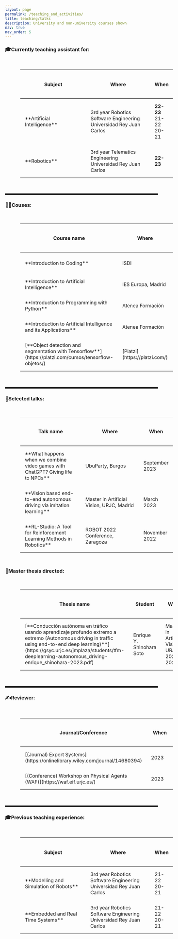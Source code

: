 ```yaml
---
layout: page
permalink: /teaching_and_activities/
title: teaching/talks
description: University and non-university courses shown
nav: true
nav_order: 5
---
```


<style>
table{
    border-collapse: collapse;
    border-spacing: 0;
}

th{
    border-bottom:1px solid #000000;
    padding: 15px;
}

td{
    padding: 15px;
}

hr {
    display: block;
    height: 5px;
    border: 0;
    border-top: 1px solid #ccc;
    margin: 1em 0;
    padding: 0;
}
</style>

<h3 style="font-weight: bold;">🎓Currently teaching assistant for:</h3>

<table style="margin: 10%;">
    <colgroup>
        <col width="50%" />
        <col width="50%" />
    </colgroup>
    <thead>
        <tr class="header">
            <th><h4>Subject</h4></th>
            <th><h4>Where</h4></th>
            <th><h4>When</h4></th>
        </tr>
    </thead>
    <tbody>
        <tr>
            <td markdown="span">**Artificial Intelligence**</td>
            <td markdown="span">3rd year Robotics Software Engineering<br>Universidad Rey Juan Carlos</td>
            <td markdown="span"><span style="font-weight: bold;">22-23</span><br>21-22<br>20-21</td>
        </tr>
        <tr>
            <td markdown="span">**Robotics**</td>
            <td markdown="span">3rd year Telematics Engineering<br>Universidad Rey Juan Carlos</td>
            <td markdown="span"><span style="font-weight: bold;">22-23</span></td>
        </tr>
    </tbody>
</table>

<hr/>

<h3 style="font-weight: bold;">🧑‍🎓Couses:</h3>

<table style="margin: 10%;">
    <colgroup>
        <col width="50%" />
        <col width="50%" />
    </colgroup>
    <thead>
        <tr class="header">
            <th><h4>Course name</h4></th>
            <th><h4>Where</h4></th>
            <th><h4>When</h4></th>
        </tr>
    </thead>
    <tbody>
        <tr>
            <td markdown="span">**Introduction to Coding**</td>
            <td markdown="span">ISDI</td>
            <td markdown="span">December 2023</td>
        </tr>
        <tr>
            <td markdown="span">**Introduction to Artificial Intelligence**</td>
            <td markdown="span">IES Europa, Madrid</td>
            <td markdown="span">November 2023</td>
        </tr>
        <tr>
            <td markdown="span">**Introduction to Programming with Python**</td>
            <td markdown="span">Atenea Formación</td>
            <td markdown="span">November 2023</td>
        </tr>
        <tr>
            <td markdown="span">**Introduction to Artificial Intelligence and its Applications**</td>
            <td markdown="span">Atenea Formación</td>
            <td markdown="span">July 2023</td>
        </tr>
        <tr>
            <td markdown="span">[**Object detection and segmentation with Tensorflow**](https://platzi.com/cursos/tensorflow-objetos/)</td>
            <td markdown="span">[Platzi](https://platzi.com/)</td>
            <td markdown="span">July 2022</td>
        </tr>
    </tbody>
</table>

<hr/>

<h3 style="font-weight: bold;">💬Selected talks:</h3>

<table style="margin: 10%;">
    <colgroup>
        <col width="50%" />
        <col width="50%" />
    </colgroup>
    <thead>
        <tr class="header">
            <th><h4>Talk name</h4></th>
            <th><h4>Where</h4></th>
            <th><h4>When</h4></th>
        </tr>
    </thead>
    <tbody>
        <tr>
            <td markdown="span">**What happens when we combine video games with ChatGPT? Giving life to NPCs**</td>
            <td markdown="span">UbuParty, Burgos</td>
            <td markdown="span">September 2023</td>
        </tr>
        <tr>
            <td markdown="span">**Vision based end-to-end autonomous driving via imitation learning**</td>
            <td markdown="span">Master in Artificial Vision, URJC, Madrid</td>
            <td markdown="span">March 2023</td>
        </tr>
        <tr>
            <td markdown="span">**RL-Studio: A Tool for Reinforcement Learning Methods in Robotics**</td>
            <td markdown="span">ROBOT 2022 Conference, Zaragoza</td>
            <td markdown="span">November 2022</td>
        </tr>
    </tbody>
</table>

<h3 style="font-weight: bold;">📖Master thesis directed:</h3>

<table style="margin: 10%;">
    <colgroup>
        <col width="50%" />
        <col width="50%" />
    </colgroup>
    <thead>
        <tr class="header">
            <th><h4>Thesis name</h4></th>
            <th><h4>Student</h4></th>
            <th><h4>When</h4></th>
        </tr>
    </thead>
    <tbody>
        <tr>
            <td markdown="span">[**Conducción autónoma en tráfico usando aprendizaje profundo extremo a extremo (Autonomous driving in traffic using end-to-end deep learning)**](https://gsyc.urjc.es/jmplaza/students/tfm-deeplearning-autonomous_driving-enrique_shinohara-2023.pdf)</td>
            <td markdown="span">Enrique Y. Shinohara Soto</td>
            <td markdown="span">Master in Artificial Vision, URJC, 2022-2023</td>
        </tr>
    </tbody>
</table>


<hr/>


<h3 style="font-weight: bold;">✍️Reviewer:</h3>

<table style="margin: 10%;">
    <colgroup>
        <col width="50%" />
        <col width="50%" />
    </colgroup>
    <thead>
        <tr class="header">
            <th><h4>Journal/Conference</h4></th>
            <th><h4>When</h4></th>
        </tr>
    </thead>
    <tbody>
        <tr>
            <td markdown="span">[(Journal) Expert Systems](https://onlinelibrary.wiley.com/journal/14680394)</td>
            <td markdown="span">2023</td>
        </tr>
        <tr>
            <td markdown="span">[(Conference) Workshop on Physical Agents (WAF)](https://waf.eif.urjc.es/)</td>
            <td markdown="span">2023</td>
        </tr>
    </tbody>
</table>


<hr/>

<h3  style="font-weight: bold;">🎓Previous teaching experience:</h3>

<table style="margin: 10%;">
    <colgroup>
        <col width="50%" />
        <col width="50%" />
    </colgroup>
    <thead>
        <tr class="header">
            <th><h4>Subject</h4></th>
            <th><h4>Where</h4></th>
            <th><h4>When</h4></th>
        </tr>
    </thead>
    <tbody>
        <tr>
            <td markdown="span">**Modelling and Simulation of Robots**</td>
            <td markdown="span">3rd year Robotics Software Engineering<br>Universidad Rey Juan Carlos</td>
            <td markdown="span">21-22<br>20-21</td>
        </tr>
        <tr>
            <td markdown="span">**Embedded and Real Time Systems**</td>
            <td markdown="span">3rd year Robotics Software Engineering<br>Universidad Rey Juan Carlos</td>
            <td markdown="span">21-22<br>20-21</td>
        </tr>
    </tbody>
</table>